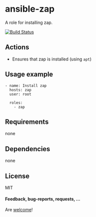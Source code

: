 ansible-zap
====================

A role for installing zap.

[![Build Status](https://api.travis-ci.org/AlbanAndrieu/ansible-zap.png?branch=master)](https://travis-ci.org/AlbanAndrieu/ansible-zap)

## Actions

- Ensures that zap is installed (using `apt`)

Usage example
------------

    - name: Install zap
      hosts: zap
      user: root
    
      roles:
        - zap      
        
Requirements
------------

none

Dependencies
------------

none

License
-------

MIT

#### Feedback, bug-reports, requests, ...

Are [welcome](https://github.com/AlbanAndrieu/ansible-zap/issues)!

